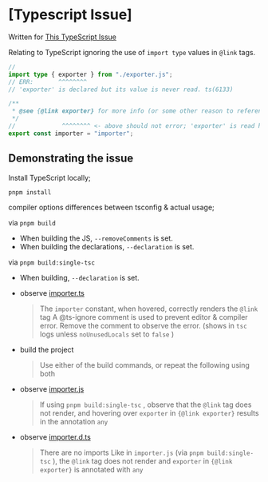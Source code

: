 # [Typescript Issue]

Written for [This TypeScript Issue](https://github.com/microsoft/TypeScript/issues/47558)

Relating to TypeScript ignoring the use of `import type` values in `@link` tags.

```ts
// 
import type { exporter } from "./exporter.js";
// ERR:       ^^^^^^^^
// 'exporter' is declared but its value is never read. ts(6133)

/**
 * @see {@link exporter} for more info (or some other reason to reference external object)
 */
//             ^^^^^^^^ <- above should not error; 'exporter' is read here
export const importer = "importer";

```

## Demonstrating the issue

Install TypeScript locally;

```
pnpm install
```

compiler options differences between tsconfig & actual usage;

via `pnpm build`

  - When building the JS, `--removeComments` is set.
  - When building the declarations, `--declaration` is set.

via `pnpm build:single-tsc`

  - When building, `--declaration` is set.

- observe [importer.ts](./src/importer.ts)
  > The `importer` constant, when hovered, correctly renders the `@link` tag
  > A @ts-ignore comment is used to prevent editor & compiler error.
  > Remove the comment to observe the error. (shows in `tsc` logs unless `noUnusedLocals` set to `false` )

- build the project
  > Use either of the build commands, or repeat the following using both

- observe [importer.js](./dist/importer.js)
  > If using `pnpm build:single-tsc` , observe that the `@link` tag does not render, and hovering over `exporter` in `{@link exporter}` results in the annotation `any`

- observe [importer.d.ts](./dist/importer.d.ts)
  > There are no imports
  > Like in `importer.js` (via `pnpm build:single-tsc` ), the `@link` tag does not render and `exporter` in `{@link exporter}` is annotated with `any`
